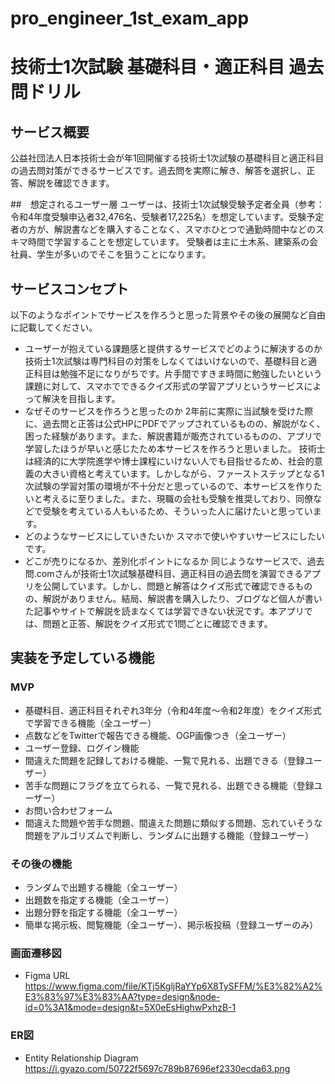 # pro_engineer_1st_exam_app

# 技術士1次試験 基礎科目・適正科目 過去問ドリル

## サービス概要
公益社団法人日本技術士会が年1回開催する技術士1次試験の基礎科目と適正科目の過去問対策ができるサービスです。過去問を実際に解き、解答を選択し、正答、解説を確認できます。

##　想定されるユーザー層
ユーザーは、技術士1次試験受験予定者全員（参考：令和4年度受験申込者32,476名、受験者17,225名）を想定しています。受験予定者の方が、解説書などを購入することなく、スマホひとつで通勤時間中などのスキマ時間で学習することを想定しています。
受験者は主に土木系、建築系の会社員、学生が多いのでそこを狙うことになります。

## サービスコンセプト
以下のようなポイントでサービスを作ろうと思った背景やその後の展開など自由に記載してください。
* ユーザーが抱えている課題感と提供するサービスでどのように解決するのか
技術士1次試験は専門科目の対策をしなくてはいけないので、基礎科目と適正科目は勉強不足になりがちです。片手間ですきま時間に勉強したいという課題に対して、スマホでできるクイズ形式の学習アプリというサービスによって解決を目指します。
* なぜそのサービスを作ろうと思ったのか
2年前に実際に当試験を受けた際に、過去問と正答は公式HPにPDFでアップされているものの、解説がなく、困った経験があります。また、解説書籍が販売されているものの、アプリで学習したほうが早いと感じたため本サービスを作ろうと思いました。
技術士は経済的に大学院進学や博士課程にいけない人でも目指せるため、社会的意義の大きい資格と考えています。しかしながら、ファーストステップとなる1次試験の学習対策の環境が不十分だと思っているので、本サービスを作りたいと考えるに至りました。また、現職の会社も受験を推奨しており、同僚などで受験を考えている人もいるため、そういった人に届けたいと思っています。
* どのようなサービスにしていきたいか
スマホで使いやすいサービスにしたいです。
* どこが売りになるか、差別化ポイントになるか
同じようなサービスで、過去問.comさんが技術士1次試験基礎科目、適正科目の過去問を演習できるアプリを公開しています。しかし、問題と解答はクイズ形式で確認できるものの、解説がありません。結局、解説書を購入したり、ブログなど個人が書いた記事やサイトで解説を読まなくては学習できない状況です。本アプリでは、問題と正答、解説をクイズ形式で1問ごとに確認できます。

## 実装を予定している機能
### MVP
* 基礎科目、適正科目それぞれ3年分（令和4年度〜令和2年度）をクイズ形式で学習できる機能（全ユーザー）
* 点数などをTwitterで報告できる機能、OGP画像つき（全ユーザー）
* ユーザー登録、ログイン機能
* 間違えた問題を記録しておける機能、一覧で見れる、出題できる（登録ユーザー）
* 苦手な問題にフラグを立てられる、一覧で見れる、出題できる機能（登録ユーザー）
* お問い合わせフォーム
* 間違えた問題や苦手な問題、間違えた問題に類似する問題、忘れていそうな問題をアルゴリズムで判断し、ランダムに出題する機能（登録ユーザー）

### その後の機能
* ランダムで出題する機能（全ユーザー）
* 出題数を指定する機能（全ユーザー）
* 出題分野を指定する機能（全ユーザー）
* 簡単な掲示板、閲覧機能（全ユーザー）、掲示板投稿（登録ユーザーのみ）

### 画面遷移図
* Figma URL
https://www.figma.com/file/KTj5KgljRaYYp6X8TySFFM/%E3%82%A2%E3%83%97%E3%83%AA?type=design&node-id=0%3A1&mode=design&t=5X0eEsHighwPxhzB-1

### ER図
* Entity Relationship Diagram
https://i.gyazo.com/50722f5697c789b87696ef2330ecda63.png

